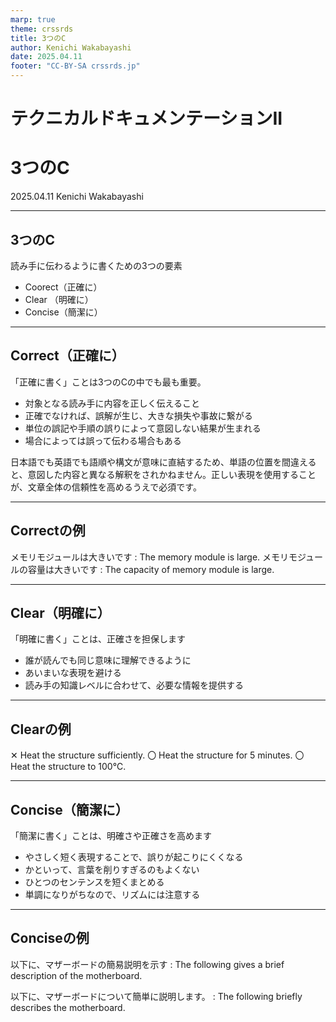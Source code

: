```yaml
---
marp: true
theme: crssrds
title: 3つのC
author: Kenichi Wakabayashi
date: 2025.04.11
footer: "CC-BY-SA crssrds.jp"
---
```

<!--
class: cover
-->

# テクニカルドキュメンテーションII <!-- fit -->
# 3つのC

2025.04.11 Kenichi Wakabayashi

---
<!--
class: body
-->

## 3つのC
読み手に伝わるように書くための3つの要素

- Coorect（正確に）
- Clear （明確に）
- Concise（簡潔に）

---

## Correct（正確に）

「正確に書く」ことは3つのCの中でも最も重要。

- 対象となる読み手に内容を正しく伝えること
- 正確でなければ、誤解が生じ、大きな損失や事故に繋がる
- 単位の誤記や手順の誤りによって意図しない結果が生まれる
- 場合によっては誤って伝わる場合もある

日本語でも英語でも語順や構文が意味に直結するため、単語の位置を間違えると、意図した内容と異なる解釈をされかねません。正しい表現を使用することが、文章全体の信頼性を高めるうえで必須です。

---

## Correctの例

メモリモジュールは大きいです : The memory module is large.
メモリモジュールの容量は大きいです : The capacity of memory module is large.

---

## Clear（明確に）

「明確に書く」ことは、正確さを担保します

- 誰が読んでも同じ意味に理解できるように
- あいまいな表現を避ける
- 読み手の知識レベルに合わせて、必要な情報を提供する

---

## Clearの例

✕ Heat the structure sufficiently.
〇 Heat the structure for 5 minutes.
〇 Heat the structure to 100℃.

---

## Concise（簡潔に）

「簡潔に書く」ことは、明確さや正確さを高めます

- やさしく短く表現することで、誤りが起こりにくくなる
- かといって、言葉を削りすぎるのもよくない
- ひとつのセンテンスを短くまとめる
- 単調になりがちなので、リズムには注意する

---

## Conciseの例

以下に、マザーボードの簡易説明を示す : The following gives a brief description of the motherboard.

以下に、マザーボードについて簡単に説明します。 : The following briefly describes the motherboard.

